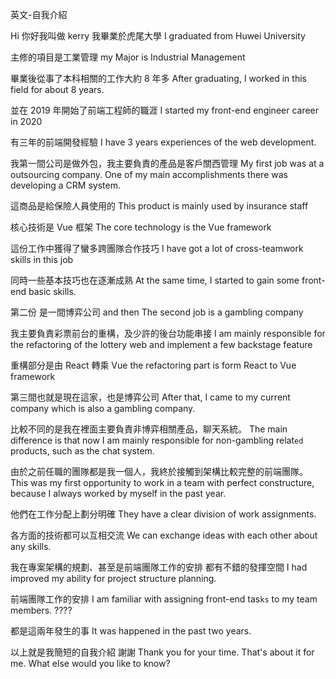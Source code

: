 英文-自我介紹

Hi 你好我叫做 kerry
我畢業於虎尾大學
I graduated from Huwei University

主修的項目是工業管理
my Major is Industrial Management

畢業後從事了本科相關的工作大約 8 年多
After graduating, I worked in this field for about 8 years.

並在 2019 年開始了前端工程師的職涯
I started my front-end engineer career in 2020

有三年的前端開發經驗
I have 3 years experiences of the web development.

我第一間公司是做外包，我主要負責的產品是客戶關西管理
My first job was at a outsourcing company.
One of my main accomplishments there was developing a CRM system.

這商品是給保險人員使用的
This product is mainly used by insurance staff

核心技術是 Vue 框架
The core technology is the Vue framework

這份工作中獲得了蠻多跨團隊合作技巧
I have got a lot of cross-teamwork skills in this job

同時一些基本技巧也在逐漸成熟
At the same time, I started to gain some front-end basic skills.

第二份 是一間博弈公司
and then The second job is a gambling company

我主要負責彩票前台的重構，及少許的後台功能串接
I am mainly responsible for the refactoring of the lottery web and implement a few backstage feature

重構部分是由 React 轉乘 Vue
the refactoring part is form React to Vue framework

第三間也就是現在這家，也是博弈公司
After that, I came to my current company which is also a gambling company.

比較不同的是我在裡面主要負責非博弈相關產品，聊天系統。
The main difference is that now I am mainly responsible for non-gambling relat`ed` products, such as the chat system.

由於之前任職的團隊都是我一個人，我終於接觸到架構比較完整的前端團隊。
This was my first opportunity to work in a team with perfect constructure, because I always worked by myself in the past year.

他們在工作分配上劃分明確
They have a clear division of work assignments.

各方面的技術都可以互相交流
We can exchange ideas with each other about any skills.

我在專案架構的規劃、甚至是前端團隊工作的安排
都有不錯的發揮空間
I had improved my ability for project structure planning.

前端團隊工作的安排
I am familiar with assigning front-end tas`ks` to my team members. ????

都是這兩年發生的事
It was happened in the past two years.

以上就是我簡短的自我介紹 謝謝
Thank you for your time.
That's about it for me.
What else would you like to know?
